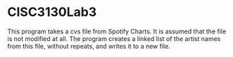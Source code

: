 # CISC3130Lab3
This program takes a cvs file from Spotify Charts. It is assumed that the file is not modified at all. The program creates a linked list of the artist names from this file, without repeats, and writes it to a new file.
